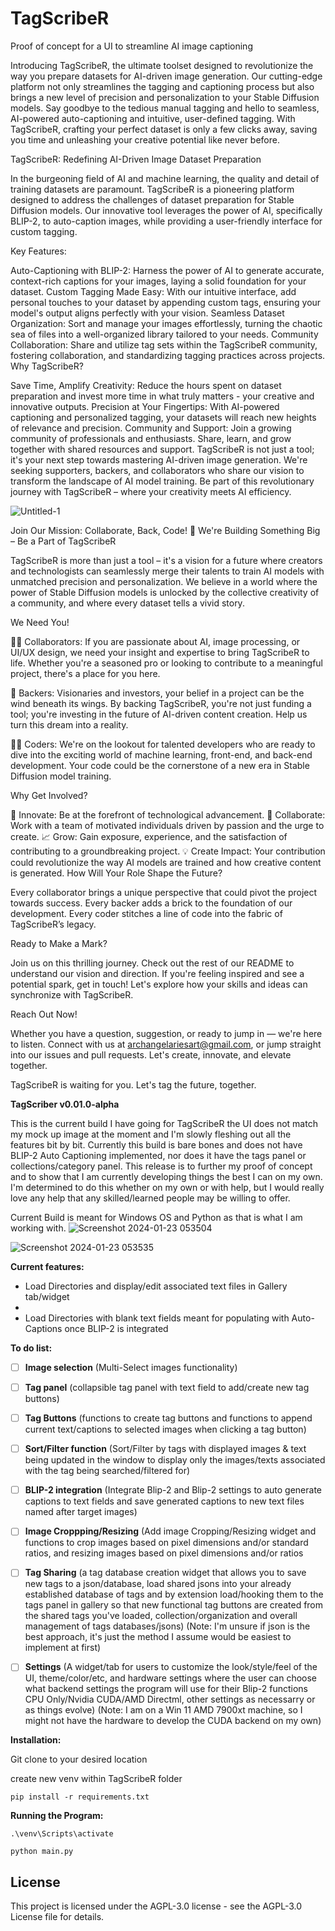 # TagScribeR
Proof of concept for a UI to streamline AI image captioning

Introducing TagScribeR, the ultimate toolset designed to revolutionize the way you prepare datasets for AI-driven image generation. Our cutting-edge platform not only streamlines the tagging and captioning process but also brings a new level of precision and personalization to your Stable Diffusion models. Say goodbye to the tedious manual tagging and hello to seamless, AI-powered auto-captioning and intuitive, user-defined tagging. With TagScribeR, crafting your perfect dataset is only a few clicks away, saving you time and unleashing your creative potential like never before.

TagScribeR: Redefining AI-Driven Image Dataset Preparation

In the burgeoning field of AI and machine learning, the quality and detail of training datasets are paramount. TagScribeR is a pioneering platform designed to address the challenges of dataset preparation for Stable Diffusion models. Our innovative tool leverages the power of AI, specifically BLIP-2, to auto-caption images, while providing a user-friendly interface for custom tagging.

Key Features:

Auto-Captioning with BLIP-2: Harness the power of AI to generate accurate, context-rich captions for your images, laying a solid foundation for your dataset.
Custom Tagging Made Easy: With our intuitive interface, add personal touches to your dataset by appending custom tags, ensuring your model's output aligns perfectly with your vision.
Seamless Dataset Organization: Sort and manage your images effortlessly, turning the chaotic sea of files into a well-organized library tailored to your needs.
Community Collaboration: Share and utilize tag sets within the TagScribeR community, fostering collaboration, and standardizing tagging practices across projects.
Why TagScribeR?

Save Time, Amplify Creativity: Reduce the hours spent on dataset preparation and invest more time in what truly matters - your creative and innovative outputs.
Precision at Your Fingertips: With AI-powered captioning and personalized tagging, your datasets will reach new heights of relevance and precision.
Community and Support: Join a growing community of professionals and enthusiasts. Share, learn, and grow together with shared resources and support.
TagScribeR is not just a tool; it's your next step towards mastering AI-driven image generation. We're seeking supporters, backers, and collaborators who share our vision to transform the landscape of AI model training. Be part of this revolutionary journey with TagScribeR – where your creativity meets AI efficiency.

![Untitled-1](https://github.com/ArchAngelAries/TagScribeR/assets/64102013/203dc1a4-6b78-4a83-b7af-3ba67010104c)


Join Our Mission: Collaborate, Back, Code!
🚀 We're Building Something Big – Be a Part of TagScribeR

TagScribeR is more than just a tool – it's a vision for a future where creators and technologists can seamlessly merge their talents to train AI models with unmatched precision and personalization. We believe in a world where the power of Stable Diffusion models is unlocked by the collective creativity of a community, and where every dataset tells a vivid story.

We Need You!

👨‍💻 Collaborators: If you are passionate about AI, image processing, or UI/UX design, we need your insight and expertise to bring TagScribeR to life. Whether you're a seasoned pro or looking to contribute to a meaningful project, there's a place for you here.

💼 Backers: Visionaries and investors, your belief in a project can be the wind beneath its wings. By backing TagScribeR, you're not just funding a tool; you're investing in the future of AI-driven content creation. Help us turn this dream into a reality.

🧑‍💻 Coders: We're on the lookout for talented developers who are ready to dive into the exciting world of machine learning, front-end, and back-end development. Your code could be the cornerstone of a new era in Stable Diffusion model training.

Why Get Involved?

🌟 Innovate: Be at the forefront of technological advancement.
🤝 Collaborate: Work with a team of motivated individuals driven by passion and the urge to create.
📈 Grow: Gain exposure, experience, and the satisfaction of contributing to a groundbreaking project.
💡 Create Impact: Your contribution could revolutionize the way AI models are trained and how creative content is generated.
How Will Your Role Shape the Future?

Every collaborator brings a unique perspective that could pivot the project towards success. Every backer adds a brick to the foundation of our development. Every coder stitches a line of code into the fabric of TagScribeR’s legacy.

Ready to Make a Mark?

Join us on this thrilling journey. Check out the rest of our README to understand our vision and direction. If you're feeling inspired and see a potential spark, get in touch! Let's explore how your skills and ideas can synchronize with TagScribeR.

Reach Out Now!

Whether you have a question, suggestion, or ready to jump in — we're here to listen. Connect with us at archangelariesart@gmail.com, or jump straight into our issues and pull requests. Let's create, innovate, and elevate together.

TagScribeR is waiting for you. Let's tag the future, together.



**TagScriber v0.01.0-alpha**

This is the current build I have going for TagScribeR the UI does not match my mock up image at the moment and I'm slowly fleshing out all the features bit by bit. Currently this build is bare bones and does not have BLIP-2 Auto Captioning implemented, nor does it have the tags panel or collections/category panel. This release is to further my proof of concept and to show that I am currently developing things the best I can on my own. I'm determined to do this whether on my own or with help, but I would really love any help that any skilled/learned people may be willing to offer.

Current Build is meant for Windows OS and Python as that is what I am working with.
![Screenshot 2024-01-23 053504](https://github.com/ArchAngelAries/TagScribeR/assets/64102013/e0e62c7c-6951-4d3a-9462-1f0ad504b407)

![Screenshot 2024-01-23 053535](https://github.com/ArchAngelAries/TagScribeR/assets/64102013/f64a0b86-011b-489c-8a8d-d9264968e914)


**Current features:**

- Load Directories and display/edit associated text files in Gallery tab/widget
- 
- Load Directories with blank text fields meant for populating with Auto-Captions once BLIP-2 is integrated

**To do list:**

- [ ] **Image selection** (Multi-Select images functionality)

- [ ] **Tag panel** (collapsible tag panel with text field to add/create new tag buttons)

- [ ] **Tag Buttons** (functions to create tag buttons and functions to append current text/captions to selected images when clicking a tag button)

- [ ] **Sort/Filter function** (Sort/Filter by tags with displayed images & text being updated in the window to display only the images/texts associated with the tag being searched/filtered for)

- [ ] **BLIP-2 integration** (Integrate Blip-2 and Blip-2 settings to auto generate captions to text fields and save generated captions to new text files named after target images)

- [ ] **Image Croppping/Resizing** (Add image Cropping/Resizing widget and functions to crop images based on pixel dimensions and/or  standard ratios, and resizing images based on pixel dimensions and/or ratios

- [ ] **Tag Sharing** (a tag database creation widget that allows you to save new tags to a json/database, load shared jsons into your already established database of tags and by extension load/hooking them to the tags panel in gallery so that new functional tag buttons are created from the shared tags you've loaded, collection/organization and overall management of tags databases/jsons) (Note: I'm unsure if json is the best approach, it's just the method I assume would be easiest to implement at first)

- [ ] **Settings** (A widget/tab for users to customize the look/style/feel of the UI, theme/color/etc, and hardware settings where the user can choose what backend settings the program will use for their Blip-2 functions CPU Only/Nvidia CUDA/AMD Directml, other settings as necessarry or as things evolve) (Note: I am on a Win 11 AMD 7900xt machine, so I might not have the hardware to develop the CUDA backend on my own)

**Installation:**

Git clone to your desired location

create new venv within TagScribeR folder

`pip install -r requirements.txt`

**Running the Program:**

`.\venv\Scripts\activate`

`python main.py`




## License
This project is licensed under the AGPL-3.0 license - see the AGPL-3.0 License file for details.
